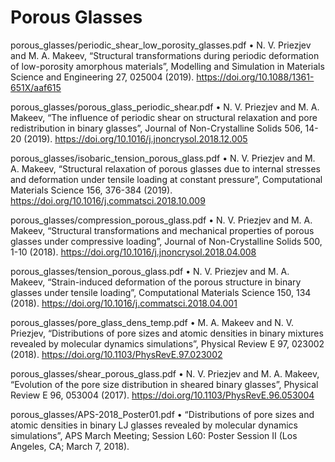 # Porous Glasses

porous_glasses/periodic_shear_low_porosity_glasses.pdf
•	N. V. Priezjev and M. A. Makeev, “Structural transformations during periodic deformation of low-porosity amorphous materials”, Modelling and Simulation in Materials Science and Engineering 27, 025004 (2019). https://doi.org/10.1088/1361-651X/aaf615

porous_glasses/porous_glass_periodic_shear.pdf
•	N. V. Priezjev and M. A. Makeev, “The influence of periodic shear on structural relaxation and pore redistribution in binary glasses”, Journal of Non-Crystalline Solids 506, 14-20 (2019). https://doi.org/10.1016/j.jnoncrysol.2018.12.005

porous_glasses/isobaric_tension_porous_glass.pdf
•	N. V. Priezjev and M. A. Makeev, “Structural relaxation of porous glasses due to internal stresses and deformation under tensile loading at constant pressure”, Computational Materials Science 156, 376-384 (2019). https://doi.org/10.1016/j.commatsci.2018.10.009

porous_glasses/compression_porous_glass.pdf
•	N. V. Priezjev and M. A. Makeev, “Structural transformations and mechanical properties of porous glasses under compressive loading”, Journal of Non-Crystalline Solids 500, 1-10 (2018). https://doi.org/10.1016/j.jnoncrysol.2018.04.008

porous_glasses/tension_porous_glass.pdf
•	N. V. Priezjev and M. A. Makeev, “Strain-induced deformation of the porous structure in binary glasses under tensile loading”, Computational Materials Science 150, 134 (2018). https://doi.org/10.1016/j.commatsci.2018.04.001

porous_glasses/pore_glass_dens_temp.pdf
•	M. A. Makeev and N. V. Priezjev, “Distributions of pore sizes and atomic densities in binary mixtures revealed by molecular dynamics simulations”, Physical Review E 97, 023002 (2018). https://doi.org/10.1103/PhysRevE.97.023002

porous_glasses/shear_porous_glass.pdf
•	N. V. Priezjev and M. A. Makeev, “Evolution of the pore size distribution in sheared binary glasses”, Physical Review E 96, 053004 (2017). https://doi.org/10.1103/PhysRevE.96.053004

porous_glasses/APS-2018_Poster01.pdf
•	“Distributions of pore sizes and atomic densities in binary LJ glasses revealed by molecular dynamics simulations”, APS March Meeting; Session L60: Poster Session II (Los Angeles, CA; March 7, 2018).



